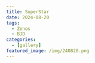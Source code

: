 ```yaml
---
title: SuperStar
date: 2024-08-20
tags:
  - Zenos
  - BJD
categories:
  - [gallery]
featured_image: /img/240820.png
---
```

